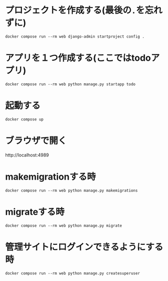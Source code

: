 # プロジェクトを作成する(最後の`.`を忘れずに)
`docker compose run --rm web django-admin startproject config .`
# アプリを１つ作成する(ここではtodoアプリ)
`docker compose run --rm web python manage.py startapp todo`
# 起動する
`docker compose up`
# ブラウザで開く　
http://localhost:4989

# makemigrationする時
`docker compose run --rm web python manage.py makemigrations`

# migrateする時
`docker compose run --rm web python manage.py migrate`

# 管理サイトにログインできるようにする時
`docker compose run --rm web python manage.py createsuperuser`
